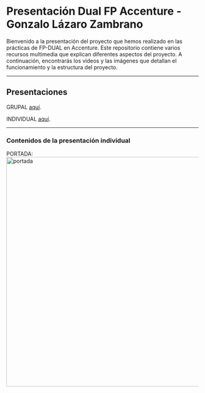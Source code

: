 # Presentación Dual FP Accenture - Gonzalo Lázaro Zambrano

Bienvenido a la presentación del proyecto que hemos realizado en las prácticas de FP-DUAL en Accenture. Este repositorio contiene varios recursos multimedia que explican diferentes aspectos del proyecto. A continuación, encontrarás los videos y las imágenes que detallan el funcionamiento y la estructura del proyecto.

---

## Presentaciones

GRUPAL [aquí](https://www.canva.com/design/DAGGN6EK2kc/HYAimlMYs5RSJxU7h1lwqw/view?utm_content=DAGGN6EK2kc&utm_campaign=designshare&utm_medium=link&utm_source=editor).

INDIVIDUAL [aquí](https://www.canva.com/design/DAGGW16T180/3sdA7vmRYth_Gqd5JMFouA/view?utm_content=DAGGW16T180&utm_campaign=designshare&utm_medium=link&utm_source=editor).

---

### Contenidos de la presentación individual

PORTADA: 
<img src="" alt="portada" width="600">
